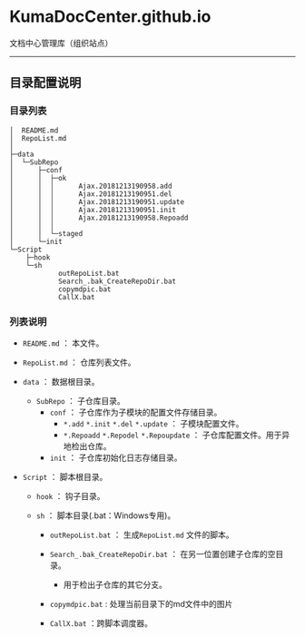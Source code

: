 # KumaDocCenter.github.io

文档中心管理库（组织站点）

----

## 目录配置说明

### 目录列表

```
│  README.md
│  RepoList.md
│  
├─data
│  └─SubRepo
│      ├─conf
│      │  ├─ok
│      │  │      Ajax.20181213190958.add
│      │  │      Ajax.20181213190951.del
│      │  │      Ajax.20181213190951.update
│      │  │      Ajax.20181213190951.init
│      │  │      Ajax.20181213190958.Repoadd
│      │  │      
│      │  └─staged
│      └─init
└─Script
    ├─hook
    └─sh
            outRepoList.bat
            Search_.bak_CreateRepoDir.bat
            copymdpic.bat
            CallX.bat
```



### 列表说明

* `README.md`  ： 本文件。
* `RepoList.md` ： 仓库列表文件。
* `data`   ： 数据根目录。
  * `SubRepo` ： 子仓库目录。
    * `conf` ： 子仓库作为子模块的配置文件存储目录。
      * `*.add` `*.init` `*.del` `*.update` ： 子模块配置文件。
      * `*.Repoadd`  `*.Repodel` `*.Repoupdate` ： 子仓库配置文件。用于异地检出仓库。
    * `init` ： 子仓库初始化日志存储目录。

* `Script`  ： 脚本根目录。
  * `hook` ： 钩子目录。

  * `sh`  ： 脚本目录(.bat：Windows专用)。
    * `outRepoList.bat` ： 生成`RepoList.md` 文件的脚本。

    * `Search_.bak_CreateRepoDir.bat`  ： 在另一位置创建子仓库的空目录。
      * 用于检出子仓库的其它分支。

    * `copymdpic.bat` : 处理当前目录下的md文件中的图片
    * `CallX.bat` ：跨脚本调度器。


​      

​    

​    

​    
